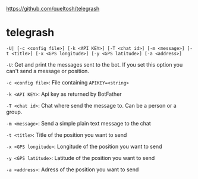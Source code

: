 https://github.com/queltosh/telegrash
# telegrash
`-U| [-c <config file>] [-k <API KEY>] [-T <chat id>] [-m <message>] [-t <title>] [-x <GPS longitude>] [-y <GPS latitude>] [-a <address>]`

 `-U`: Get and print the messages sent to the bot. If you set this option you can't send a message or position.
 
 `-c <config file>`: File containing `APIKEY=<string>`
 
 `-k <API KEY>`: Api key as returned by BotFather 
 
 `-T <chat id>`: Chat where send the message to. Can be a person or a group.
 
 `-m <message>`: Send a simple plain text message to the chat
 
 `-t <title>`: Title of the position you want to send
 
 `-x <GPS longitude>`: Longitude of the position you want to send
 
 `-y <GPS latitude>`: Latitude of the position you want to send
 
 `-a <address>`: Adress of the position you want to send

